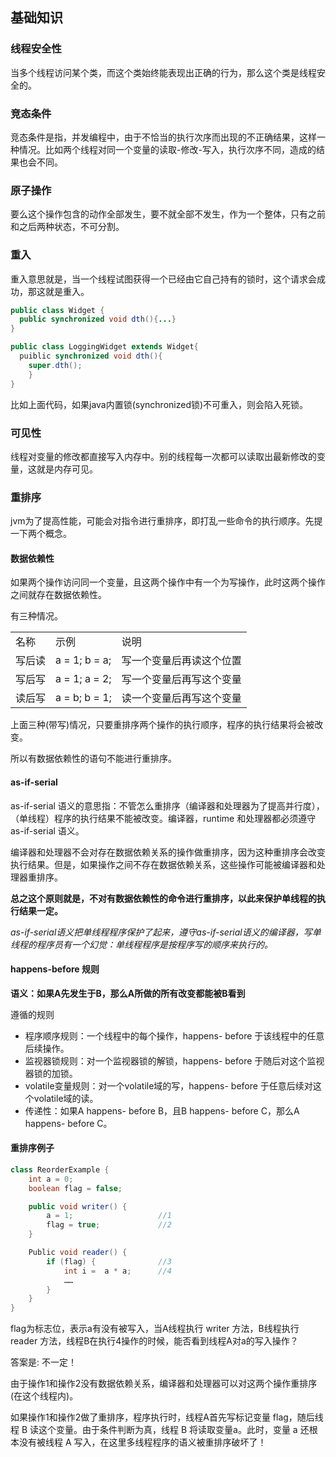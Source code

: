 ## 基础知识

### 线程安全性
当多个线程访问某个类，而这个类始终能表现出正确的行为，那么这个类是线程安全的。

### 竞态条件
竞态条件是指，并发编程中，由于不恰当的执行次序而出现的不正确结果，这样一种情况。比如两个线程对同一个变量的读取-修改-写入，执行次序不同，造成的结果也会不同。

### 原子操作
要么这个操作包含的动作全部发生，要不就全部不发生，作为一个整体，只有之前和之后两种状态，不可分割。

### 重入
重入意思就是，当一个线程试图获得一个已经由它自己持有的锁时，这个请求会成功，那这就是重入。
``` java
public class Widget {
  public synchronized void dth(){...}
}

public class LoggingWidget extends Widget{
  puiblic synchronized void dth(){
    super.dth();
    }
}

```

比如上面代码，如果java内置锁(synchronized锁)不可重入，则会陷入死锁。

### 可见性
线程对变量的修改都直接写入内存中。别的线程每一次都可以读取出最新修改的变量，这就是内存可见。

### 重排序
jvm为了提高性能，可能会对指令进行重排序，即打乱一些命令的执行顺序。先提一下两个概念。

#### 数据依赖性
如果两个操作访问同一个变量，且这两个操作中有一个为写操作，此时这两个操作之间就存在数据依赖性。

有三种情况。
<table>
<tr><td>名称</td><td>示例</td><td>说明</td></tr>
<tr><td>写后读</td><td>a = 1; b = a;</td><td>写一个变量后再读这个位置</td></tr>
<tr><td>写后写</td><td>a = 1; a = 2;</td><td>写一个变量后再写这个变量</td></tr>
<tr><td>读后写</td><td>a = b; b = 1;</td><td>读一个变量后再写这个变量</td></tr>
</table>

上面三种(带写)情况，只要重排序两个操作的执行顺序，程序的执行结果将会被改变。

所以有数据依赖性的语句不能进行重排序。

#### as-if-serial
as-if-serial 语义的意思指：不管怎么重排序（编译器和处理器为了提高并行度），（单线程）程序的执行结果不能被改变。编译器，runtime 和处理器都必须遵守 as-if-serial 语义。

编译器和处理器不会对存在数据依赖关系的操作做重排序，因为这种重排序会改变执行结果。但是，如果操作之间不存在数据依赖关系，这些操作可能被编译器和处理器重排序。

**总之这个原则就是，不对有数据依赖性的命令进行重排序，以此来保护单线程的执行结果一定。**

*as-if-serial语义把单线程程序保护了起来，遵守as-if-serial语义的编译器，写单线程的程序员有一个幻觉：单线程程序是按程序写的顺序来执行的。*

#### happens-before 规则
**语义：如果A先发生于B，那么A所做的所有改变都能被B看到**

遵循的规则

 - 程序顺序规则：一个线程中的每个操作，happens- before 于该线程中的任意后续操作。
 - 监视器锁规则：对一个监视器锁的解锁，happens- before 于随后对这个监视器锁的加锁。
 - volatile变量规则：对一个volatile域的写，happens- before 于任意后续对这个volatile域的读。
 - 传递性：如果A happens- before B，且B happens- before C，那么A happens- before C。

#### 重排序例子
``` java
class ReorderExample {
    int a = 0;
    boolean flag = false;

    public void writer() {
        a = 1;                   //1
        flag = true;             //2
    }

    Public void reader() {
        if (flag) {              //3
            int i =  a * a;      //4
            ……
        }
    }
}
```

flag为标志位，表示a有没有被写入，当A线程执行 writer 方法，B线程执行 reader 方法，线程B在执行4操作的时候，能否看到线程A对a的写入操作？

答案是: 不一定！

由于操作1和操作2没有数据依赖关系，编译器和处理器可以对这两个操作重排序(在这个线程内)。

如果操作1和操作2做了重排序，程序执行时，线程A首先写标记变量 flag，随后线程 B 读这个变量。由于条件判断为真，线程 B 将读取变量a。此时，变量 a 还根本没有被线程 A 写入，在这里多线程程序的语义被重排序破坏了！

